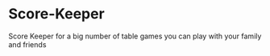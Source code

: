 # Score-Keeper
Score Keeper for a big number of table games you can play with your family and friends
